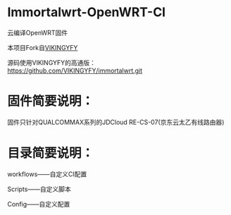 # Immortalwrt-OpenWRT-CI
云编译OpenWRT固件

本项目Fork自[VIKINGYFY](https://github.com/VIKINGYFY/OpenWRT-CI)

源码使用VIKINGYFY的高通版：
https://github.com/VIKINGYFY/immortalwrt.git

# 固件简要说明：

固件只针对QUALCOMMAX系列的JDCloud RE-CS-07(京东云太乙有线路由器)

# 目录简要说明：

workflows——自定义CI配置

Scripts——自定义脚本

Config——自定义配置
